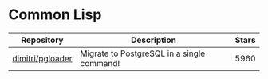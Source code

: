 # Common Lisp

| Repository                                              | Description                                | Stars |
| ------------------------------------------------------- | ------------------------------------------ | ----- |
| [dimitri/pgloader](https://github.com/dimitri/pgloader) | Migrate to PostgreSQL in a single command! | 5960  |

